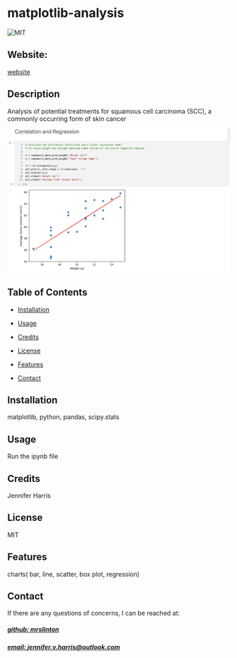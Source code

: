 # matplotlib-analysis
![MIT](https://img.shields.io/badge/License-MIT-blue)

## Website: 
[website](https://github.com/mrslinton/matplotlib-analysis)

## Description
Analysis of potential treatments for squamous cell carcinoma (SCC), a commonly occurring form of skin cancer

![app_image](mockup.png)

## Table of Contents
- [Installation](#installation)
- [Usage](#usage)
- [Credits](#credits)
- [License](#license)
- [Features](#features)

- [Contact](#contact)

## Installation
matplotlib, python, pandas, scipy.stats

## Usage
Run the ipynb file

## Credits
Jennifer Harris

## License
MIT

## Features
charts( bar, line, scatter, box plot, regression)



## Contact
If there are any questions of concerns, I can be reached at:
##### [github: mrslinton](https://github.com/mrslinton)
##### [email: jennifer.v.harris@outlook.com](mailto:jennifer.v.harris@outlook.com)

